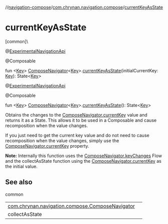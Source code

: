 //[navigation-compose](../../index.md)/[com.chrynan.navigation.compose](index.md)/[currentKeyAsState](current-key-as-state.md)

# currentKeyAsState

[common]\

@[ExperimentalNavigationApi](-experimental-navigation-api/index.md)

@Composable

fun &lt;[Key](current-key-as-state.md)&gt; [ComposeNavigator](-compose-navigator/index.md)&lt;[Key](current-key-as-state.md)&gt;.[currentKeyAsState](current-key-as-state.md)(initialCurrentKey: [Key](current-key-as-state.md)): State&lt;[Key](current-key-as-state.md)&gt;

@[ExperimentalNavigationApi](-experimental-navigation-api/index.md)

@Composable

fun &lt;[Key](current-key-as-state.md)&gt; [ComposeNavigator](-compose-navigator/index.md)&lt;[Key](current-key-as-state.md)&gt;.[currentKeyAsState](current-key-as-state.md)(): State&lt;[Key](current-key-as-state.md)&gt;

Obtains the changes to the [ComposeNavigator.currentKey](-compose-navigator/current-key.md) value and returns it as a State. This allows it to be used in a Composable and cause recomposition when the value changes.

If you just need to get the current key value and do not need to cause recomposition when the value changes, simply use the [ComposeNavigator.currentKey](-compose-navigator/current-key.md) property.

**Note:** Internally this function uses the [ComposeNavigator.keyChanges](-compose-navigator/key-changes.md) Flow and the collectAsState function using the [ComposeNavigator.currentKey](-compose-navigator/current-key.md) as the initial value.

## See also

common

| | |
|---|---|
| [com.chrynan.navigation.compose.ComposeNavigator](-compose-navigator/key-changes.md) |  |
| collectAsState |  |

